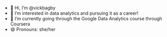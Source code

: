- 👋 Hi, I’m @vickbagby
- 👀 I’m interested in data analytics and pursuing it as a career!
- 🌱 I’m currently going through the Google Data Analytics course through Coursera
- 😄 Pronouns: she/her

<!---
vickbagby/vickbagby is a ✨ special ✨ repository because its `README.md` (this file) appears on your GitHub profile.
You can click the Preview link to take a look at your changes.
--->
